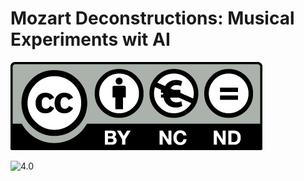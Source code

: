 # Mozart Deconstructions: Musical Experiments wit AI

[![CC By-NC-ND 4.0](https://github.com/axelberndt/Mozart-Deconstructions/blob/master/LICENSE/by-nc-nd.eu.png)](https://github.com/axelberndt/Mozart-Deconstructions/blob/master/LICENSE)

![<img src="https://github.com/axelberndt/Mozart-Deconstructions/blob/master/LICENSE/by-nc-nd.eu.png" alt="CC By-NC-ND 4.0" height="40"/> 4.0](https://github.com/axelberndt/Mozart-Deconstructions/blob/master/LICENSE)